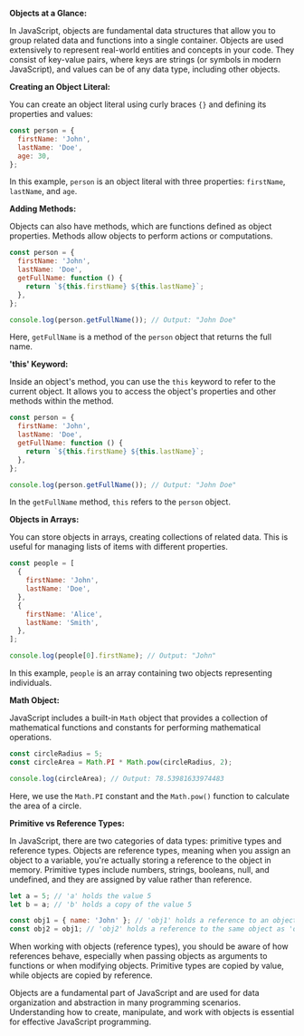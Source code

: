 **Objects at a Glance:**

In JavaScript, objects are fundamental data structures that allow you to group related data and functions into a single container. Objects are used extensively to represent real-world entities and concepts in your code. They consist of key-value pairs, where keys are strings (or symbols in modern JavaScript), and values can be of any data type, including other objects.

**Creating an Object Literal:**

You can create an object literal using curly braces `{}` and defining its properties and values:

```javascript
const person = {
  firstName: 'John',
  lastName: 'Doe',
  age: 30,
};
```

In this example, `person` is an object literal with three properties: `firstName`, `lastName`, and `age`.

**Adding Methods:**

Objects can also have methods, which are functions defined as object properties. Methods allow objects to perform actions or computations.

```javascript
const person = {
  firstName: 'John',
  lastName: 'Doe',
  getFullName: function () {
    return `${this.firstName} ${this.lastName}`;
  },
};

console.log(person.getFullName()); // Output: "John Doe"
```

Here, `getFullName` is a method of the `person` object that returns the full name.

**'this' Keyword:**

Inside an object's method, you can use the `this` keyword to refer to the current object. It allows you to access the object's properties and other methods within the method.

```javascript
const person = {
  firstName: 'John',
  lastName: 'Doe',
  getFullName: function () {
    return `${this.firstName} ${this.lastName}`;
  },
};

console.log(person.getFullName()); // Output: "John Doe"
```

In the `getFullName` method, `this` refers to the `person` object.

**Objects in Arrays:**

You can store objects in arrays, creating collections of related data. This is useful for managing lists of items with different properties.

```javascript
const people = [
  {
    firstName: 'John',
    lastName: 'Doe',
  },
  {
    firstName: 'Alice',
    lastName: 'Smith',
  },
];

console.log(people[0].firstName); // Output: "John"
```

In this example, `people` is an array containing two objects representing individuals.

**Math Object:**

JavaScript includes a built-in `Math` object that provides a collection of mathematical functions and constants for performing mathematical operations.

```javascript
const circleRadius = 5;
const circleArea = Math.PI * Math.pow(circleRadius, 2);

console.log(circleArea); // Output: 78.53981633974483
```

Here, we use the `Math.PI` constant and the `Math.pow()` function to calculate the area of a circle.

**Primitive vs Reference Types:**

In JavaScript, there are two categories of data types: primitive types and reference types. Objects are reference types, meaning when you assign an object to a variable, you're actually storing a reference to the object in memory. Primitive types include numbers, strings, booleans, null, and undefined, and they are assigned by value rather than reference.

```javascript
let a = 5; // 'a' holds the value 5
let b = a; // 'b' holds a copy of the value 5

const obj1 = { name: 'John' }; // 'obj1' holds a reference to an object
const obj2 = obj1; // 'obj2' holds a reference to the same object as 'obj1'
```

When working with objects (reference types), you should be aware of how references behave, especially when passing objects as arguments to functions or when modifying objects. Primitive types are copied by value, while objects are copied by reference.

Objects are a fundamental part of JavaScript and are used for data organization and abstraction in many programming scenarios. Understanding how to create, manipulate, and work with objects is essential for effective JavaScript programming.